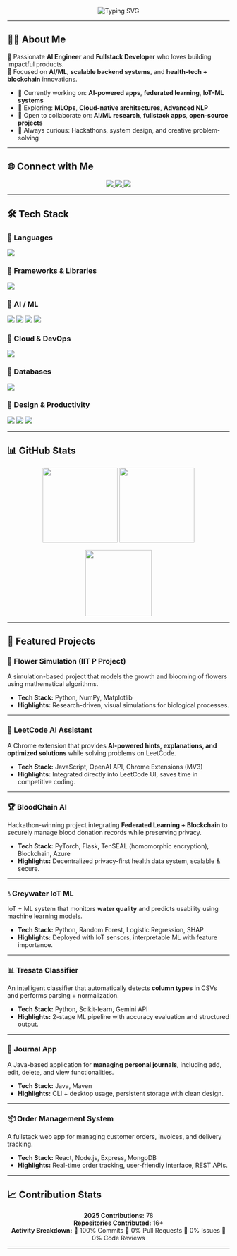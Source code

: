 <!-- Typing SVG -->
<p align="center">
  <img src="https://readme-typing-svg.demolab.com?font=Fira+Code&weight=500&size=22&pause=1000&color=12D6F7&background=FFFFFF00&center=true&vCenter=true&width=480&lines=Hi+there!+I'm+Utkarsh+Mathur;AI+Engineer+%7C+Fullstack+Developer;Contributor+%7C+Hackathon+Winner" alt="Typing SVG" />
</p>

---

## 👨‍💻 About Me  

🚀 Passionate **AI Engineer** and **Fullstack Developer** who loves building impactful products.  
🎯 Focused on **AI/ML**, **scalable backend systems**, and **health-tech + blockchain** innovations.  

- 🔭 Currently working on: **AI-powered apps**, **federated learning**, **IoT-ML systems**  
- 🌱 Exploring: **MLOps**, **Cloud-native architectures**, **Advanced NLP**  
- 🤝 Open to collaborate on: **AI/ML research**, **fullstack apps**, **open-source projects**  
- 🧠 Always curious: Hackathons, system design, and creative problem-solving  

---

## 🌐 Connect with Me  

<p align="center">
  <a href="https://linkedin.com/in/utkarsh-mathur-b1b4891b1/">
    <img src="https://img.shields.io/badge/LinkedIn-0A66C2?style=for-the-badge&logo=linkedin&logoColor=white" />
  </a>
  <a href="mailto:utkarshbmathur04@gmail.com">
    <img src="https://img.shields.io/badge/Email-D14836?style=for-the-badge&logo=gmail&logoColor=white" />
  </a>
  <a href="https://instagram.com/utk_mat">
    <img src="https://img.shields.io/badge/Instagram-E4405F?style=for-the-badge&logo=instagram&logoColor=white" />
  </a>
</p>

---

## 🛠 Tech Stack  

### 🔹 Languages  
<p>
  <img src="https://skillicons.dev/icons?i=python,cpp,js,ts,java,sql" />
</p>

### 🔹 Frameworks & Libraries  
<p>
  <img src="https://skillicons.dev/icons?i=react,nodejs,nextjs,express,vue,vite,redux" />
</p>

### 🔹 AI / ML  
<p>
  <img src="https://skillicons.dev/icons?i=pytorch,tensorflow" />
  <img src="https://img.shields.io/badge/scikit--learn-ffdd00?style=flat&logo=scikitlearn&logoColor=black" />
  <img src="https://img.shields.io/badge/Pandas-150458?style=flat&logo=pandas&logoColor=white" />
  <img src="https://img.shields.io/badge/Numpy-013243?style=flat&logo=numpy&logoColor=white" />
</p>

### 🔹 Cloud & DevOps  
<p>
  <img src="https://skillicons.dev/icons?i=aws,docker,nginx,githubactions,postman" />
</p>

### 🔹 Databases  
<p>
  <img src="https://skillicons.dev/icons?i=mongodb,mysql,postgresql" />
</p>

### 🔹 Design & Productivity  
<p>
  <img src="https://skillicons.dev/icons?i=figma" />
  <img src="https://img.shields.io/badge/Adobe_Illustrator-FF9A00?style=flat&logo=adobeillustrator&logoColor=white" />
  <img src="https://img.shields.io/badge/Notion-000000?style=flat&logo=notion&logoColor=white" />
</p>

---

## 📊 GitHub Stats  

<p align="center">
  <img src="https://github-readme-stats.vercel.app/api?username=utk-mat&show_icons=true&theme=radical" height="170"/>
  <img src="https://github-readme-streak-stats.herokuapp.com/?user=utk-mat&theme=radical" height="170"/>
</p>

<p align="center">
  <img src="https://github-readme-stats.vercel.app/api/top-langs/?username=utk-mat&layout=compact&theme=radical" height="150"/>
</p>

---

## 🚀 Featured Projects  

### 🌸 Flower Simulation (IIT P Project)  
A simulation-based project that models the growth and blooming of flowers using mathematical algorithms.  
- **Tech Stack:** Python, NumPy, Matplotlib  
- **Highlights:** Research-driven, visual simulations for biological processes.  

---

### 🤖 LeetCode AI Assistant  
A Chrome extension that provides **AI-powered hints, explanations, and optimized solutions** while solving problems on LeetCode.  
- **Tech Stack:** JavaScript, OpenAI API, Chrome Extensions (MV3)  
- **Highlights:** Integrated directly into LeetCode UI, saves time in competitive coding.  

---

### 🏆 BloodChain AI  
Hackathon-winning project integrating **Federated Learning + Blockchain** to securely manage blood donation records while preserving privacy.  
- **Tech Stack:** PyTorch, Flask, TenSEAL (homomorphic encryption), Blockchain, Azure  
- **Highlights:** Decentralized privacy-first health data system, scalable & secure.  

---

### 💧 Greywater IoT ML  
IoT + ML system that monitors **water quality** and predicts usability using machine learning models.  
- **Tech Stack:** Python, Random Forest, Logistic Regression, SHAP  
- **Highlights:** Deployed with IoT sensors, interpretable ML with feature importance.  

---

### 📊 Tresata Classifier  
An intelligent classifier that automatically detects **column types** in CSVs and performs parsing + normalization.  
- **Tech Stack:** Python, Scikit-learn, Gemini API  
- **Highlights:** 2-stage ML pipeline with accuracy evaluation and structured output.  

---

### 📓 Journal App  
A Java-based application for **managing personal journals**, including add, edit, delete, and view functionalities.  
- **Tech Stack:** Java, Maven  
- **Highlights:** CLI + desktop usage, persistent storage with clean design.  

---

### 📦 Order Management System  
A fullstack web app for managing customer orders, invoices, and delivery tracking.  
- **Tech Stack:** React, Node.js, Express, MongoDB  
- **Highlights:** Real-time order tracking, user-friendly interface, REST APIs.  

---

## 📈 Contribution Stats  

<p align="center">
  <b>2025 Contributions:</b> 78  
  <br>
  <b>Repositories Contributed:</b> 16+  
  <br>
  <b>Activity Breakdown:</b>  
  🔹 100% Commits  
  🔹 0% Pull Requests  
  🔹 0% Issues  
  🔹 0% Code Reviews  
</p>

---
